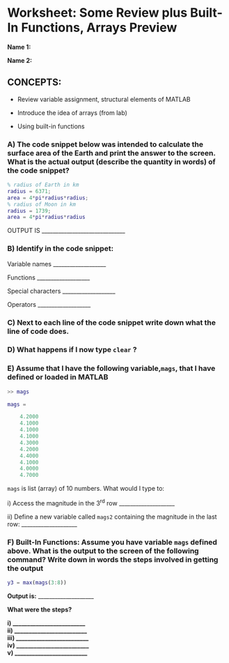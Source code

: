 # Worksheet: Some Review plus Built-In Functions, Arrays Preview

**Name 1:**

**Name 2:**

## CONCEPTS:

* Review variable assignment, structural elements of MATLAB

* Introduce the idea of arrays (from lab)

* Using built-in functions

### A) The code snippet below was intended to calculate the surface area of the Earth and print the answer to the screen. What is the actual output (describe the quantity in words) of the code snippet?

```matlab
% radius of Earth in km
radius = 6371;
area = 4*pi*radius*radius;
% radius of Moon in km
radius = 1739;
area = 4*pi*radius*radius
```


OUTPUT IS
\_\_\_\_\_\_\_\_\_\_\_\_\_\_\_\_\_\_\_\_\_\_\_\_\_\_\_\_\_\_

### B) Identify in the code snippet:

Variable names \_\_\_\_\_\_\_\_\_\_\_\_\_\_\_\_\_\_\_

Functions \_\_\_\_\_\_\_\_\_\_\_\_\_\_\_\_\_\_\_

Special characters \_\_\_\_\_\_\_\_\_\_\_\_\_\_\_\_\_\_\_

Operators \_\_\_\_\_\_\_\_\_\_\_\_\_\_\_\_\_\_\_

### C) Next to each line of the code snippet write down what the line of code does.

### D) What happens if I now type ```clear``` ?

### E) Assume that I have the following variable,```mags```, that I have defined or loaded in MATLAB

```matlab
>> mags

mags =

    4.2000
    4.1000
    4.1000
    4.1000
    4.3000
    4.2000
    4.4000
    4.1000
    4.0000
    4.7000
```

```mags``` is list (array) of 10 numbers. What would I type to:

i) Access the magnitude in the 3<sup>rd</sup> row
\_\_\_\_\_\_\_\_\_\_\_\_\_\_\_\_\_\_\_\_

ii) Define a new variable called ```mags2``` containing the magnitude in the
last row: \_\_\_\_\_\_\_\_\_\_\_\_\_\_\_\_\_\_\_\_

### F) Built-In Functions: Assume you have variable ```mags``` defined above. What is the output to the screen of the following command? Write down in words the steps involved in getting the output

```matlab
y3 = max(mags(3:8))
```

**Output is:** \_\_\_\_\_\_\_\_\_\_\_\_\_\_\_\_\_\_\_\_

**What were the steps?**

**i) \_\_\_\_\_\_\_\_\_\_\_\_\_\_\_\_\_\_\_\_\_\_\_\_\_**<br>
**ii) \_\_\_\_\_\_\_\_\_\_\_\_\_\_\_\_\_\_\_\_\_\_\_\_\_**<br>
**iii) \_\_\_\_\_\_\_\_\_\_\_\_\_\_\_\_\_\_\_\_\_\_\_\_\_**<br>
**iv) \_\_\_\_\_\_\_\_\_\_\_\_\_\_\_\_\_\_\_\_\_\_\_\_\_**<br>
**v) \_\_\_\_\_\_\_\_\_\_\_\_\_\_\_\_\_\_\_\_\_\_\_\_\_**
